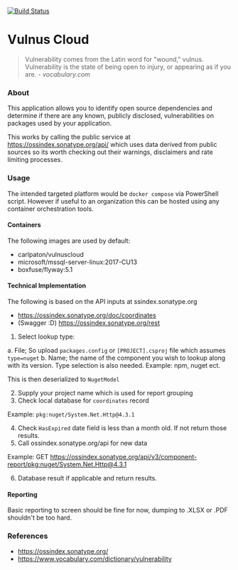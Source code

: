 [![Build Status](https://travis-ci.com/carlpaton/VulnusCloud.svg?branch=master)](https://travis-ci.com/carlpaton/VulnusCloud)

# Vulnus Cloud

> Vulnerability comes from the Latin word for "wound," vulnus. Vulnerability is the state of being open to injury, or appearing as if you are.                                                                                            *- vocabulary.com*
>

### About

This application allows you to identify open source dependencies and determine if there are any known, publicly disclosed, vulnerabilities on packages used by your application.

This works by calling the public service at https://ossindex.sonatype.org/api/ which uses data derived from public sources so its worth checking out their warnings, disclaimers and rate limiting processes.

### Usage

The intended targeted platform would be `docker compose` via PowerShell script. However if useful to an organization this can be hosted using any container orchestration tools. 

#### Containers

The following images are used by default:

* carlpaton/vulnuscloud
* microsoft/mssql-server-linux:2017-CU13
* boxfuse/flyway:5.1

#### Technical Implementation

The following is based on the API inputs at ssindex.sonatype.org

* https://ossindex.sonatype.org/doc/coordinates
* (Swagger :D) https://ossindex.sonatype.org/rest

1. Select lookup type:

a. File; So upload `packages.config` or `[PROJECT].csproj` file which assumes `type=nuget`
b. Name; the name of the component you wish to lookup along with its version. Type selection is also needed. Example: npm, nuget ect.

This is then deserialized to `NugetModel`

2. Supply your project name which is used for report grouping
3. Check local database for `coordinates` record

Example: `pkg:nuget/System.Net.Http@4.3.1`

4. Check `HasExpired` date field is less than a month old. If not return those results.
5. Call ossindex.sonatype.org/api for new data

Example: GET https://ossindex.sonatype.org/api/v3/component-report/pkg:nuget/System.Net.Http@4.3.1

6. Database result if applicable and return results.

#### Reporting

Basic reporting to screen should be fine for now, dumping to .XLSX or .PDF shouldn't be too hard.

### References

* https://ossindex.sonatype.org/
* https://www.vocabulary.com/dictionary/vulnerability